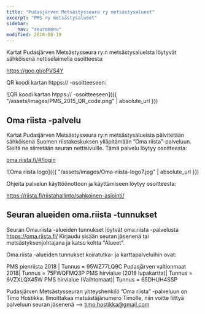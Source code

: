 ```yaml
---
title: "Pudasjärven Metsästysseura ry metsästysalueet"
excerpt: "PMS ry metsästysalueet"
sidebar:
    nav: "seuramenu"
modified: 2018-08-19
---
```

Kartat Pudasjärven Metsästysseura ry:n metsästysalueista löytyvät sähköisenä nettiselaimella osoitteesta:

<a target = "_blank" href = "https://goo.gl/oPVS4Y"> https://goo.gl/oPVS4Y </a>

QR koodi kartan htpps:// -osoitteeseen:

![QR koodi kartan htpps:// -osoitteeseen]({{ "/assets/images/PMS_2015_QR_code.png" | absolute_url }})

## Oma riista -palvelu

Kartat Pudasjärven Metsästysseura ry:n metsästysalueista päivitetään sähköisenä Suomen riistakeskuksen ylläpitämään ”Oma riista”-palveluun. Sieltä ne siirretään seuran nettisivuille.
Tämä palvelu löytyy osoitteesta:

<a target = "_blank" href = "https://oma.riista.fi/#/login"> oma.riista.fi/#/login</a>

![Oma riista logo]({{ "/assets/images/Oma-riista-logo7.jpg" | absolute_url }})

Ohjeita palvelun käyttöönottoon ja käyttämiseen löytyy osoitteesta:

<a target = "_blank" href = "https://riista.fi/riistahallinto/sahkoinen-asiointi/"> https://riista.fi/riistahallinto/sahkoinen-asiointi/ </a>

## Seuran alueiden oma.riista -tunnukset

Seuran Oma.riista -alueiden tunnukset löytvät oma.riista -palvelusta <a target = "_blank" href = "https://oma.riista.fi/"> htpps://oma.riista.fi/</a> Kirjaudu sisään seuran jäsenenä tai metsästyksenjohtajana ja katso kohta "Alueet".

Oma.riista -alueiden tunnukset koiratutka- ja karttapalveluihin ovat:

PMS pienriista 2018 | Tunnus = 95WZ77LQ9C
Pudasjärven valtionmaat 2018| Tunnus = 75FWQFMQ3P
PMS hirvialue (2018 lupakartta)| Tunnus = 6VZXLQX45W
PMS hirvialue (Vaihtomaat)| Tunnus = 65DHUH4SSP

Pudasjärven Metsästysseuran yhteyshenkilö ”Oma riista” -palveluun on Timo Hostikka. Ilmoittakaa metsästäjänumero Timolle, niin voitte liittyä palveluun seuran jäsenenä --> <timo.hostikka@gmail.com>
